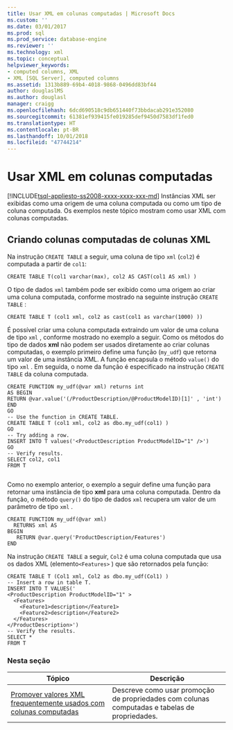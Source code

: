 ```yaml
---
title: Usar XML em colunas computadas | Microsoft Docs
ms.custom: ''
ms.date: 03/01/2017
ms.prod: sql
ms.prod_service: database-engine
ms.reviewer: ''
ms.technology: xml
ms.topic: conceptual
helpviewer_keywords:
- computed columns, XML
- XML [SQL Server], computed columns
ms.assetid: 1313b889-69b4-4018-9868-0496dd83bf44
author: douglaslMS
ms.author: douglasl
manager: craigg
ms.openlocfilehash: 6dcd690518c9db651440f73bbdacab291e352080
ms.sourcegitcommit: 61381ef939415fe019285def9450d7583df1fed0
ms.translationtype: HT
ms.contentlocale: pt-BR
ms.lasthandoff: 10/01/2018
ms.locfileid: "47744214"
---
```

# <a name="use-xml-in-computed-columns"></a>Usar XML em colunas computadas
[!INCLUDE[tsql-appliesto-ss2008-xxxx-xxxx-xxx-md](../../includes/tsql-appliesto-ss2008-xxxx-xxxx-xxx-md.md)]
  Instâncias XML ser exibidas como uma origem de uma coluna computada ou como um tipo de coluna computada. Os exemplos neste tópico mostram como usar XML com colunas computadas.  
  
## <a name="creating-computed-columns-from-xml-columns"></a>Criando colunas computadas de colunas XML  
 Na instrução `CREATE TABLE` a seguir, uma coluna de tipo `xml` (`col2`) é computada a partir de `col1`:  
  
```  
CREATE TABLE T(col1 varchar(max), col2 AS CAST(col1 AS xml) )    
```  
  
 O tipo de dados `xml` também pode ser exibido como uma origem ao criar uma coluna computada, conforme mostrado na seguinte instrução `CREATE TABLE` :  
  
```  
CREATE TABLE T (col1 xml, col2 as cast(col1 as varchar(1000) ))   
```  
  
 É possível criar uma coluna computada extraindo um valor de uma coluna de tipo `xml` , conforme mostrado no exemplo a seguir. Como os métodos do tipo de dados **xml** não podem ser usados diretamente ao criar colunas computadas, o exemplo primeiro define uma função (`my_udf`) que retorna um valor de uma instância XML. A função encapsula o método `value()` do tipo `xml` . Em seguida, o nome da função é especificado na instrução `CREATE TABLE` da coluna computada.  
  
```  
CREATE FUNCTION my_udf(@var xml) returns int  
AS BEGIN   
RETURN @var.value('(/ProductDescription/@ProductModelID)[1]' , 'int')  
END  
GO  
-- Use the function in CREATE TABLE.  
CREATE TABLE T (col1 xml, col2 as dbo.my_udf(col1) )  
GO  
-- Try adding a row.   
INSERT INTO T values('<ProductDescription ProductModelID="1" />')  
GO  
-- Verify results.  
SELECT col2, col1  
FROM T  
  
```  
  
 Como no exemplo anterior, o exemplo a seguir define uma função para retornar uma instância de tipo **xml** para uma coluna computada. Dentro da função, o método `query()` do tipo de dados `xml` recupera um valor de um parâmetro de tipo `xml` .  
  
```  
CREATE FUNCTION my_udf(@var xml)   
  RETURNS xml AS   
BEGIN   
   RETURN @var.query('ProductDescription/Features')  
END  
```  
  
 Na instrução `CREATE TABLE` a seguir, `Col2` é uma coluna computada que usa os dados XML (elemento`<Features>` ) que são retornados pela função:  
  
```  
CREATE TABLE T (Col1 xml, Col2 as dbo.my_udf(Col1) )  
-- Insert a row in table T.  
INSERT INTO T VALUES('  
<ProductDescription ProductModelID="1" >  
  <Features>  
    <Feature1>description</Feature1>  
    <Feature2>description</Feature2>  
  </Features>  
</ProductDescription>')  
-- Verify the results.  
SELECT *  
FROM T  
```  
  
### <a name="in-this-section"></a>Nesta seção  
  
|Tópico|Descrição|  
|-----------|-----------------|  
|[Promover valores XML frequentemente usados com colunas computadas](../../relational-databases/xml/promote-frequently-used-xml-values-with-computed-columns.md)|Descreve como usar promoção de propriedades com colunas computadas e tabelas de propriedades.|  
  
  
